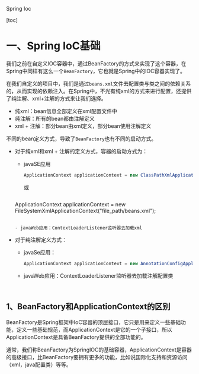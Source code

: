 Spring Ioc

[toc]

# 一、Spring IoC基础

我们之前在自定义IOC容器中，通过BeanFactory的方式来实现了这个容器，在Spring中同样有这么一个`BeanFactory`，它也就是Spring中的IOC容器实现了。

在我们自定义的项目中，我们是通过`beans.xml`文件去配置类与类之间的依赖关系的，从而实现的依赖注入。在Spring中，不光有纯xml的方式来进行配置，还提供了纯注解、xml+注解的方式来让我们选择。

- 纯xml：bean信息全部定义在xml配置文件中
- 纯注解：所有的bean都由注解定义
- xml + 注解：部分bean由xml定义，部分bean使用注解定义

不同的bean定义方式，导致了`BeanFactory`也有不同的启动方式。

- 对于纯xml和xml + 注解的定义方式，容器的启动方式为：

  - javaSE应用

    ```java 
    ApplicationContext applicationContext = new ClassPathXmlApplicationContext("beans.xml");
    ```

    或

    ```java
  ApplicationContext applicationContext = new FileSystemXmlApplicationContext("file_path/beans.xml");
    ```

  - javaWeb应用：ContextLoaderListener监听器去加载xml

* 对于纯注解定义方式：

  * javaSe应用：

    ```java
    ApplicationContext applicationContext = new AnnotationConfigApplicationContext(SpringConfig.class);
    ```

  * javaWeb应用：ContextLoaderListener监听器去加载注解配置类

``` ```

## 1、BeanFactory和ApplicationContext的区别

BeanFactory是Spring框架中IoC容器的顶层接口，它只是⽤来定义⼀些基础功能，定义⼀些基础规范，⽽ApplicationContext是它的⼀个⼦接⼝，所以ApplicationContext是具备BeanFactory提供的全部功能的。

通常，我们称BeanFactory为SpringIOC的基础容器，ApplicationContext是容器的⾼级接⼝，⽐BeanFactory要拥有更多的功能，⽐如说国际化⽀持和资源访问（xml，java配置类）等等。
